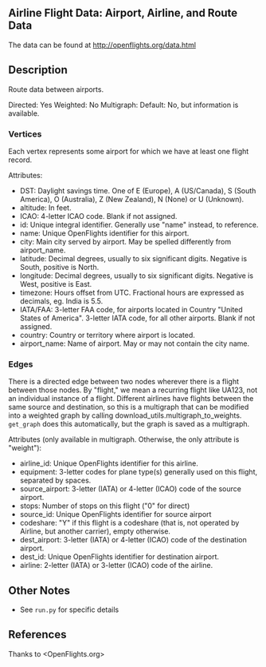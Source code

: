 ## Airline Flight Data: Airport, Airline, and Route Data

The data can be found at <http://openflights.org/data.html>

## Description
Route data between airports.

Directed: Yes
Weighted: No
Multigraph: Default: No, but information is available.

### Vertices 
Each vertex represents some airport for which we have at least one flight record.

Attributes:
* DST: Daylight savings time. One of E (Europe), A (US/Canada), S (South America), O (Australia), Z (New Zealand), N (None) or U (Unknown).
* altitude: In feet.
* ICAO: 4-letter ICAO code. Blank if not assigned.
* id: Unique integral identifier. Generally use "name" instead, to reference.
* name: Unique OpenFlights identifier for this airport.
* city: Main city served by airport. May be spelled differently from airport_name.
* latitude: Decimal degrees, usually to six significant digits. Negative is South, positive is North.
* longitude: Decimal degrees, usually to six significant digits. Negative is West, positive is East.
* timezone: Hours offset from UTC. Fractional hours are expressed as decimals, eg. India is 5.5.
* IATA/FAA: 3-letter FAA code, for airports located in Country "United States of America". 3-letter IATA code, for all other airports. Blank if not assigned.
* country: Country or territory where airport is located.
* airport_name: Name of airport. May or may not contain the city name.


### Edges
There is a directed edge between two nodes wherever there is a flight between those nodes. By "flight," we mean a recurring flight like UA123, not an individual instance of a flight. Different airlines have flights between the same source and destination, so this is a multigraph that can be modified into a weighted graph by calling download_utils.multigraph_to_weights. `get_graph` does this automatically, but the graph is saved as a multigraph.

Attributes (only available in multigraph. Otherwise, the only attribute is "weight"):
* airline_id: Unique OpenFlights identifier for this airline.
* equipment: 3-letter codes for plane type(s) generally used on this flight, separated by spaces.
* source_airport: 3-letter (IATA) or 4-letter (ICAO) code of the source airport.
* stops: Number of stops on this flight ("0" for direct)
* source_id: Unique OpenFlights identifier for source airport
* codeshare: "Y" if this flight is a codeshare (that is, not operated by Airline, but another carrier), empty otherwise.
* dest_airport: 3-letter (IATA) or 4-letter (ICAO) code of the destination airport.
* dest_id: Unique OpenFlights identifier for destination airport.
* airline: 2-letter (IATA) or 3-letter (ICAO) code of the airline.

## Other Notes
* See `run.py` for specific details

## References
Thanks to <OpenFlights.org>